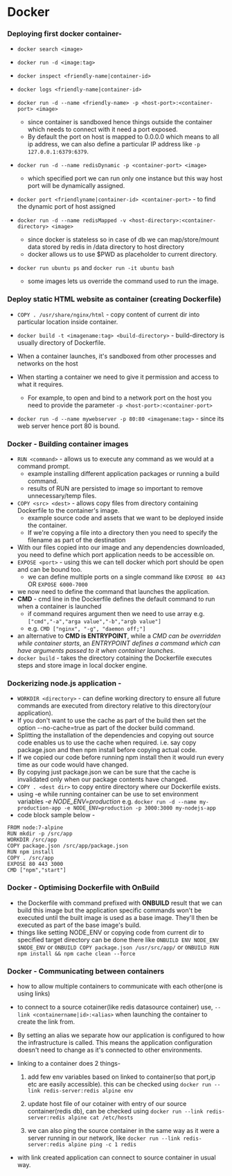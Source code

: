 # Docker
 ### Deploying first docker container-
 - `docker search <image>`
 - `docker run -d <image:tag>`
 - `docker inspect <friendly-name|container-id>`
 - `docker logs <friendly-name|container-id>`
 - `docker run -d --name <friendly-name> -p <host-port>:<container-port> <image>`
    - since container is sandboxed hence things outside the container which needs to connect with it need a port exposed. 
    - By default the port on host is mapped to 0.0.0.0 which means to all ip address, we can also define a particular IP address like `-p 127.0.0.1:6379:6379`.
      
 - `docker run -d --name redisDynamic -p <container-port> <image>`
      - which specified port we can run only one instance but this way host port will be dynamically assigned.
 - `docker port <friendlyname|container-id> <container-port>` - to find the dynamic port of host assigned
 - `docker run -d --name redisMapped -v <host-directory>:<container-directory> <image>`
      - since docker is stateless so in case of db we can map/store/mount data stored by redis in /data directory to host directory
      - docker allows us to use $PWD as placeholder to current directory.
      
 - `docker run ubuntu ps` and  `docker run -it ubuntu bash`
      - some images lets us override the command used to run the image.
    

 ### Deploy static HTML website as container (creating Dockerfile)
   - `COPY . /usr/share/nginx/html` - copy content of current dir into particular location inside container.
   - `docker build -t <imagename:tag> <build-directory>` - build-directory is usually directory of Dockerfile.
   - When a container launches, it's sandboxed from other processes and networks on the host
   - When starting a container we need to give it permission and access to what it requires.
     - For example, to open and bind to a network port on the host you need to provide the parameter `-p <host-port>:<container-port>`
     
   - `docker run -d --name mywebserver -p 80:80 <imagename:tag>` - since its web server hence port 80 is bound.


 ### Docker - Building container images
   - `RUN <command>` - allows us to execute any command as we would at a command prompt.
     - example installing different application packages or running a build command.
     - results of RUN are persisted  to image so important to remove unnecessary/temp files.     
   - `COPY <src> <dest>` - allows copy files from directory containing Dockerfile to the container's image.
     - example source code and assets that we want to be deployed inside the container.
     - If we're copying a file into a directory then you need to specify the filename as part of the destination
   - With our files copied into our image and any dependencies downloaded, you need to define which port application needs to be accessible on.
   - `EXPOSE <port>` - using this we can tell docker which port should be open and can be bound too.
     - we can define multiple ports on a single command like `EXPOSE 80 443` OR `EXPOSE 6000-7000`
   - we now need to define the command that launches the application.
   - **CMD** - cmd line in the Dockerfile defines the default command to run when a container is launched
     - if command requires argument then we need to use array e.g. `["cmd","-a","arga value","-b","argb value"]`
     - e.g. `CMD ["nginx", "-g", "daemon off;"]`
   - an alternative to **CMD is ENTRYPOINT**, while a *CMD can be overridden while container starts*, an *ENTRYPOINT defines a command which can have arguments passed to it when container launches*.
   - `docker build` - takes the directory cotaining the Dockerfile executes steps and store image in local docker engine.


 ### Dockerizing node.js application - 
   - `WORKDIR <directory>` - can define working directory to ensure all future commands are executed from directory relative to this directory(our application).
   - If you don't want to use the cache as part of the build then set the option --no-cache=true as part of the docker build command.
   - Splitting the installation of the dependencies and copying out source code enables us to use the cache when required. i.e. say copy package.json and then npm install before copying actual code.
   - If we copied our code before running npm install then it would run every time as our code would have changed. 
   - By copying just package.json we can be sure that the cache is invalidated only when our package contents have changed.
   - `COPY . <dest dir>` to copy entire directory where our Dockerfile exists.
   - using -e while running container can be use to set environment variables *-e NODE_ENV=production* e.g. `docker run -d --name my-production-app -e NODE_ENV=production -p 3000:3000 my-nodejs-app`
   - code block sample below - 
   ```
   FROM node:7-alpine
   RUN mkdir -p /src/app
   WORKDIR /src/app
   COPY package.json /src/app/package.json
   RUN npm install
   COPY . /src/app
   EXPOSE 80 443 3000
   CMD ["npm","start"]
   ```
   

 ### Docker - Optimising Dockerfile with OnBuild
   - the Dockerfile with command prefixed with **ONBUILD** result that we can build this image but the application specific commands won't be executed until the built image is used as a base image. They'll then be executed as part of the base image's build.
   - things like setting NODE_ENV or copying code from current dir to specified target directory can be done there like `ONBUILD ENV NODE_ENV $NODE_ENV` or `ONBUILD COPY package.json /usr/src/app/` or 
   `ONBUILD RUN npm install && npm cache clean --force`


### Docker - Communicating between containers
  - how to allow multiple containers to communicate with each other(one is using links)
  - to connect to a source cotainer(like redis datasource container) use, `--link <containername|id>:<alias>` when launching the container to create the link from.
  - By setting an alias we separate how our application is configured to how the infrastructure is called. This means the application configuration doesn't need to change as it's connected to other environments.
  - linking to a container does 2 things-
    1. add few env variables based on linked to container(so that port,ip etc are easily accessible). this can be checked using `docker run --link redis-server:redis alpine env`

    2. update host file of our cotainer with entry of our source container(redis db), can be checked using  `docker run --link redis-server:redis alpine cat /etc/hosts`
    3. we can also ping the source container in the same way as it were a server running in our network, like `docker run --link redis-server:redis alpine ping -c 1 redis`

  - with link created application can connect to source container in usual way.

    
   


   
   
      
    
    